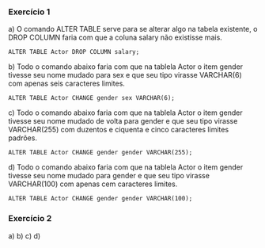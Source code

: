 ### Exercício 1

a) O comando ALTER TABLE serve para se alterar algo na tabela existente, o DROP COLUMN faria com que a coluna salary não existisse mais.
```
ALTER TABLE Actor DROP COLUMN salary;
```
b) Todo o comando abaixo faria com que na tablela Actor o item gender tivesse seu nome mudado para sex e que seu tipo virasse VARCHAR(6) com apenas seis caracteres limites.  
```
ALTER TABLE Actor CHANGE gender sex VARCHAR(6);
```
c) Todo o comando abaixo faria com que na tablela Actor o item gender tivesse seu nome mudado de volta para gender e que seu tipo virasse VARCHAR(255) com duzentos e ciquenta e cinco caracteres limites padrões. 
```
ALTER TABLE Actor CHANGE gender gender VARCHAR(255);
```
d) Todo o comando abaixo faria com que na tablela Actor o item gender tivesse seu nome mudado para gender e que seu tipo virasse VARCHAR(100) com apenas cem caracteres limites.

```
ALTER TABLE Actor CHANGE gender gender VARCHAR(100);
```

### Exercício 2

a)
b)
c)
d)
